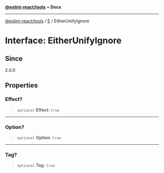 [**@eslint-react/tools**](../../../README.md) • **Docs**

***

[@eslint-react/tools](../../../README.md) / [E](../README.md) / EitherUnifyIgnore

# Interface: EitherUnifyIgnore

## Since

2.0.0

## Properties

### Effect?

> `optional` **Effect**: `true`

***

### Option?

> `optional` **Option**: `true`

***

### Tag?

> `optional` **Tag**: `true`
